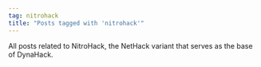 ```yaml
---
tag: nitrohack
title: "Posts tagged with 'nitrohack'"
---
```

All posts related to NitroHack, the NetHack variant that serves as the base of DynaHack.

